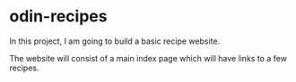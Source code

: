 # odin-recipes

In this project, I am going to build a basic recipe website. 

The website will consist of a main index page which will have links to a few recipes.